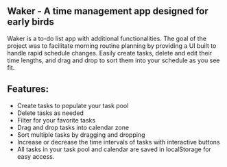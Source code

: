## Waker - A time management app designed for early birds

Waker is a to-do list app with additional functionalities. The goal of the project was to facilitate morning routine planning by providing a UI built to handle rapid schedule changes. Easily create tasks, delete and edit their time lengths, and drag and drop to sort them into your schedule as you see fit. 

## Features:
- Create tasks to populate your task pool
- Delete tasks as needed
- Filter for your favorite tasks
- Drag and drop tasks into calendar zone
- Sort multiple tasks by dragging and dropping
- Increase or decrease the time intervals of tasks with interactive buttons
- All tasks in your task pool and calendar are saved in localStorage for easy access. 



